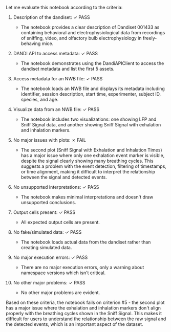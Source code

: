 Let me evaluate this notebook according to the criteria:

1. Description of the dandiset: ✓ PASS
   - The notebook provides a clear description of Dandiset 001433 as containing behavioral and electrophysiological data from recordings of sniffing, video, and olfactory bulb electrophysiology in freely-behaving mice.

2. DANDI API to access metadata: ✓ PASS
   - The notebook demonstrates using the DandiAPIClient to access the dandiset metadata and list the first 5 assets.

3. Access metadata for an NWB file: ✓ PASS
   - The notebook loads an NWB file and displays its metadata including identifier, session description, start time, experimenter, subject ID, species, and age.

4. Visualize data from an NWB file: ✓ PASS
   - The notebook includes two visualizations: one showing LFP and Sniff Signal data, and another showing Sniff Signal with exhalation and inhalation markers.

5. No major issues with plots: ✗ FAIL
   - The second plot (Sniff Signal with Exhalation and Inhalation Times) has a major issue where only one exhalation event marker is visible, despite the signal clearly showing many breathing cycles. This suggests a problem with the event detection, filtering of timestamps, or time alignment, making it difficult to interpret the relationship between the signal and detected events.

6. No unsupported interpretations: ✓ PASS
   - The notebook makes minimal interpretations and doesn't draw unsupported conclusions.

7. Output cells present: ✓ PASS
   - All expected output cells are present.

8. No fake/simulated data: ✓ PASS
   - The notebook loads actual data from the dandiset rather than creating simulated data.

9. No major execution errors: ✓ PASS
   - There are no major execution errors, only a warning about namespace versions which isn't critical.

10. No other major problems: ✓ PASS
    - No other major problems are evident.

Based on these criteria, the notebook fails on criterion #5 - the second plot has a major issue where the exhalation and inhalation markers don't align properly with the breathing cycles shown in the Sniff Signal. This makes it difficult for users to understand the relationship between the raw signal and the detected events, which is an important aspect of the dataset.